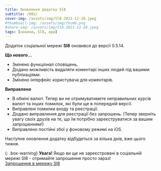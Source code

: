 ```yaml
---
title: Оновлення додатку Sl8
subtitle: /002/
cover-img: /assets/img/Sl8-2021-12-20.jpeg
#thumbnail-img: /assets/img/thumb.png
#share-img: /assets/img/Sl8-2021-12-20.jpeg
tags: [новини, Sl8, app]
---
```


Додаток соціальної мережі **Sl8** оновився до версії 0.5.14.

**Що нового...**<br />

- Змінено функціонал сповіщень.<br />
- Додано можливість видаляти коментарі інших людей під вашими публікаціями.<br />
- Змінено інтерфейс користувача для коментарів.<br />

**Виправлено**<br />
- В обміні валют. Тепер ви не отримуватимете неправильних курсів валют та інших помилок, які були ще в попередній версії.<br />
- Виправлені помилки входу та реєстрації.<br />
- Додано виправлення для реєстрації без запрошень. (Тепер зверніть увагу своїх друзів на те, що їм потрібно зареєструватися за вашим запрошенням!)<br />
- Виправлено постійні збої у фоновому режимі на iOS.<br />

Наступне оновлення додатку відбудеться за кілька днів, вже цього тижня.

{: .box-warning}
**Увага!** Якщо ви ще не зареєстровані в соціальній мережі Sl8 - отримайте запрошення просто зараз!<br />
[Запрошення в мережу Sl8](https://sl8.online/invite/hGAmMe)
